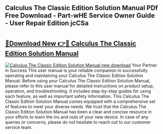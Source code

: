 ## Calculus The Classic Edition Solution Manual PDf Free Download - Part-wHE Service Owner Guide - User Repair Edition jcCSa

# <h2><a href="http://bc78957.oget.top/?id=Calculus+The+Classic+Edition+Solution+Manual">🔗Download New 👉🔴 Calculus The Classic Edition Solution Manual</a></h2>

[![Calculus The Classic Edition Solution Manual new download](https://i.imgur.com/5g1atiW.png)](http://bc78957.oget.top/?id=Calculus+The+Classic+Edition+Solution+Manual)
Your Partner in Success This user manual is your reliable companion in successfully operating and maintaining your Calculus The Classic Edition Solution Manual. Before using your Calculus The Classic Edition Solution Manual, please refer to this user manual for detailed instructions on product setup, operation, and troubleshooting. It includes step-by-step guides for using each feature, as well as important safety information. This Calculus The Classic Edition Solution Manual comes equipped with a comprehensive set of features to meet your diverse needs. We trust that the Calculus The Classic Edition Solution Manual has been a clear and concise resource in your efforts to learn the ins and outs of your new device. In case of any queries or concerns, please do not hesitate to reach out to our customer service team.
